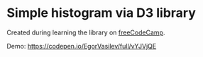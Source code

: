 # Simple histogram via D3 library
Created during learning the library on [freeCodeCamp](https://www.freecodecamp.org/learn/data-visualization/data-visualization-projects/visualize-data-with-a-bar-chart).


Demo: https://codepen.io/EgorVasilev/full/vYJVjQE
